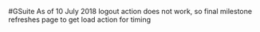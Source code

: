 #GSuite
As of 10 July 2018 logout action does not work, so final milestone refreshes page to get load action for timing
